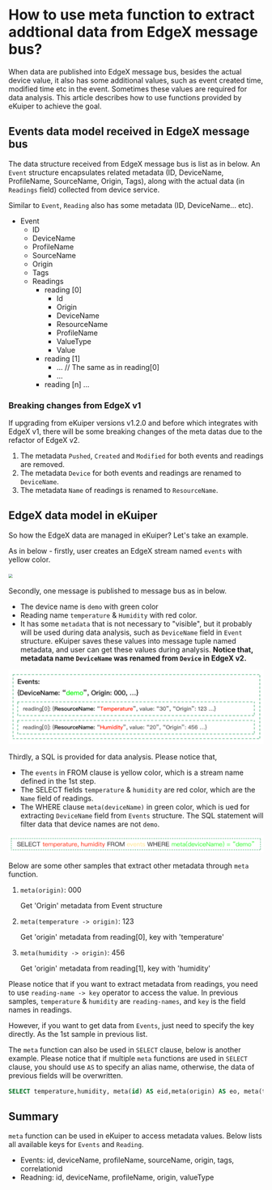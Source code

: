 # How to use meta function to extract addtional data from EdgeX message bus?

When data are published into EdgeX message bus, besides the actual device value, it also has some additional values, such as event created time, modified time etc in the event. Sometimes these values are required for data analysis. This article describes how to use functions provided by eKuiper to achieve the goal.

## Events data model received in EdgeX message bus

The data structure received from EdgeX message bus is list as in below. An ``Event`` structure encapsulates related metadata (ID, DeviceName, ProfileName, SourceName, Origin, Tags), along with the actual data (in ``Readings`` field) collected from device service.  

Similar to ``Event``, ``Reading`` also has some metadata (ID, DeviceName... etc). 

- Event
  - ID
  - DeviceName
  - ProfileName
  - SourceName
  - Origin
  - Tags
  - Readings
    - reading [0]
      - Id
      - Origin
      - DeviceName
      - ResourceName
      - ProfileName
      - ValueType
      - Value
    - reading [1]
      - ... // The same as in reading[0]
      - ...
    - reading [n] ...
  
### Breaking changes from EdgeX v1

If upgrading from eKuiper versions v1.2.0 and before which integrates with EdgeX v1, there will be some breaking changes of the meta datas due to the refactor of EdgeX v2.

1. The metadata `Pushed`, `Created` and `Modified` for both events and readings are removed. 
2. The metadata `Device` for both events and readings are renamed to `DeviceName`.
3. The metadata `Name` of readings is renamed to `ResourceName`.

## EdgeX data model in eKuiper

So how the EdgeX data are managed in eKuiper? Let's take an example.

As in below - firstly, user creates an EdgeX stream named ``events`` with yellow color.

<img src="create_stream.png" style="zoom:50%;" />

Secondly, one message is published to message bus as in below. 

- The device name is ``demo`` with green color
- Reading name ``temperature`` & ``Humidity`` with red color. 
- It has some ``metadata`` that is not necessary to "visible", but it probably will be used during data analysis, such as ``DeviceName`` field in ``Event`` structure. eKuiper saves these values into message tuple named metadata, and user can get these values during analysis. **Notice that, metadata name `DeviceName` was renamed from `Device` in EdgeX v2.**

<img src="bus_data.png" style="zoom:50%;" />

Thirdly, a SQL is provided for data analysis. Please notice that,

- The ``events`` in FROM clause is yellow color, which is a stream name defined in the 1st step.
- The SELECT fields ``temperature`` & ``humidity`` are red color, which are the ``Name`` field of readings.
- The WHERE clause ``meta(deviceName)`` in green color, which is ued for extracting ``DeviceName`` field from ``Events`` structure. The SQL statement will filter data that device names are not ``demo``.

<img src="sql.png" style="zoom:50%;" />

Below are some other samples that extract other metadata through ``meta`` function.

1. ``meta(origin)``: 000 

   Get 'Origin' metadata from Event structure

2. ``meta(temperature -> origin)``: 123 

   Get 'origin' metadata from reading[0], key with 'temperature'

3. ``meta(humidity -> origin)``: 456 

   Get 'origin' metadata from reading[1], key with 'humidity'

Please notice that if you want to extract metadata from readings, you need to use ``reading-name -> key`` operator to access the value. In previous samples, ``temperature`` & ``humidity`` are ``reading-names``, and ``key`` is the field names in readings.  

However, if you want to get data from ``Events``, just need to specify the key directly. As the 1st sample in previous list.

The ``meta`` function can also be used in ``SELECT`` clause, below is another example. Please notice that if multiple ``meta`` functions are used in ``SELECT`` clause, you should use ``AS`` to specify an alias name, otherwise, the data of previous fields will be overwritten.

```sql
SELECT temperature,humidity, meta(id) AS eid,meta(origin) AS eo, meta(temperature->id) AS tid, meta(temperature->origin) AS torigin, meta(Humidity->deviceName) AS hdevice, meta(Humidity->profileName) AS hprofile FROM demo WHERE meta(deviceName)="demo2"
```

## Summary

``meta`` function can be used in eKuiper to access metadata values. Below lists all available keys for ``Events`` and ``Reading``.

- Events: id, deviceName, profileName, sourceName, origin, tags, correlationid
- Readning: id, deviceName, profileName, origin, valueType

